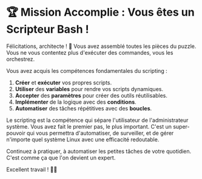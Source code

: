 # 🏆 Mission Accomplie : Vous êtes un Scripteur Bash !

Félicitations, architecte ! 🎉 Vous avez assemblé toutes les pièces du puzzle. Vous ne vous contentez plus d'exécuter des commandes, vous les orchestrez.

Vous avez acquis les compétences fondamentales du scripting :
1. **Créer** et **exécuter** vos propres scripts.
2. **Utiliser** des **variables** pour rendre vos scripts dynamiques.
3. **Accepter** des **paramètres** pour créer des outils réutilisables.
4. **Implémenter** de la logique avec des **conditions**.
5. **Automatiser** des tâches répétitives avec des **boucles**.

Le scripting est la compétence qui sépare l'utilisateur de l'administrateur système. Vous avez fait le premier pas, le plus important. C'est un super-pouvoir qui vous permettra d'automatiser, de surveiller, et de gérer n'importe quel système Linux avec une efficacité redoutable.

Continuez à pratiquer, à automatiser les petites tâches de votre quotidien. C'est comme ça que l'on devient un expert.

Excellent travail ! 🐧✨